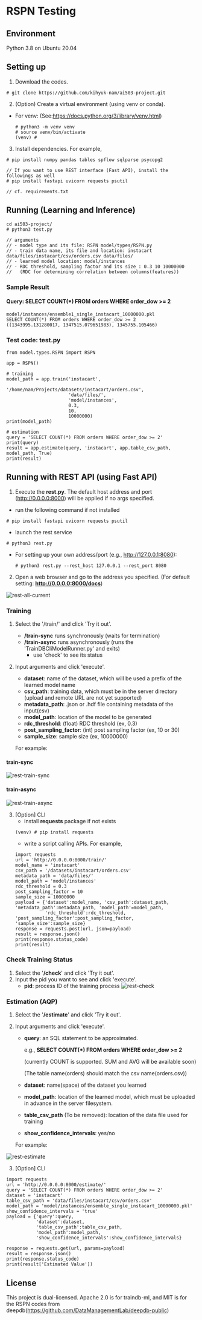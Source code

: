 # RSPN Testing

## Environment
Python 3.8 on Ubuntu 20.04

## Setting up
1. Download the codes.
```
# git clone https://github.com/kihyuk-nam/ai503-project.git
```
2. (Option) Create a virtual environment (using venv or conda).
  - For venv: (See:https://docs.python.org/3/library/venv.html)
    ```
    # python3 -m venv venv 
    # source venv/bin/activate
    (venv) #
    ```

3. Install dependencies. For example,
```
# pip install numpy pandas tables spflow sqlparse psycopg2

// If you want to use REST interface (Fast API), install the followings as well
# pip install fastapi uvicorn requests psutil

// cf. requirements.txt
```
## Running (Learning and Inference)
```
cd ai503-project/
# python3 test.py 

// arguments
// - model type and its file: RSPN model/types/RSPN.py 
// - train data name, its file and location: instacart data/files/instacart/csv/orders.csv data/files/ 
// - learned model location: model/instances 
// - RDC threshold, sampling factor and its size : 0.3 10 10000000 
//   (RDC for determining correlation between columns(features))
```
### Sample Result
#### Query: SELECT COUNT(*) FROM orders WHERE order_dow >= 2
```
model/instances/ensemble1_single_instacart_10000000.pkl
SELECT COUNT(*) FROM orders WHERE order_dow >= 2
((1343995.131280017, 1347515.079651983), 1345755.105466)
```
### Test code: test.py
```
from model.types.RSPN import RSPN

app = RSPN()

# training
model_path = app.train('instacart',
                       '/home/nam/Projects/datasets/instacart/orders.csv',
                       'data/files/',
                       'model/instances',
                       0.3,
                       10,
                       10000000)
print(model_path)

# estimation
query = 'SELECT COUNT(*) FROM orders WHERE order_dow >= 2'
print(query)
result = app.estimate(query, 'instacart', app.table_csv_path, model_path, True)
print(result)
```

## Running with REST API (using Fast API)
1. Execute the **rest.py**. 
The default host address and port (http://0.0.0.0:8000) will be applied if no args specified.
- run the following command if not installed
```
# pip install fastapi uvicorn requests psutil
```
- launch the rest service
```
# python3 rest.py
```
  - For setting up your own address/port (e.g., http://127.0.0.1:8080):
    ```
    # python3 rest.py --rest_host 127.0.0.1 --rest_port 8080
    ```

2. Open a web browser and go to the address you specified.
(For default setting: **http://0.0.0.0:8000/docs**)

![rest-all-current](https://user-images.githubusercontent.com/24988105/187908169-eaf31492-84ef-4619-8acd-535ef2aab5c2.png)

### Training
1. Select the '/train/' and click 'Try it out'.
   - **/train-sync** runs synchronously (waits for termination)
   - **/train-async** runs asynchronously (runs the 'TrainDBCliModelRunner.py' and exits)
     - use 'check' to see its status
3. Input arguments and click 'execute'. 
   - **dataset**: name of the dataset, which will be used a prefix of the learned model name
   - **csv_path**: training data, which must be in the server directory
     (upload and remote URL are not yet supported)
   - **metadata_path**: .json or .hdf file containing metadata of the input(csv)
   - **model_path**: location of the model to be generated
   - **rdc_threshold**: (float) RDC threshold (ex, 0.3)
   - **post_sampling_factor**: (int) post sampling factor (ex, 10 or 30)
   - **sample_size**: sample size (ex, 10000000)
   
   For example:
#### train-sync
![rest-train-sync](https://user-images.githubusercontent.com/24988105/187906996-68cd018f-1e54-42d6-9768-bc7a513e2146.png)

#### train-async
![rest-train-async](https://user-images.githubusercontent.com/24988105/187907028-80c93992-332d-4e1a-ae3b-0a44e2ba9b22.png)

3. [Option] CLI
   - install **requests** package if not exists
   ```
   (venv) # pip install requests
   ```
   - write a script calling APIs. For example,
   ```
   import requests
   url = 'http://0.0.0.0:8000/train/'
   model_name = 'instacart'
   csv_path = '/datasets/instacart/orders.csv'
   metadata_path = 'data/files/'
   model_path = 'model/instances'
   rdc_threshold = 0.3
   post_sampling_factor = 10
   sample_size = 10000000
   payload = {'dataset':model_name, 'csv_path':dataset_path, 'metadata_path':metadata_path, 'model_path'=model_path,
              'rdc_threshold':rdc_threshold, 'post_sampling_factor':post_sampling_factor, 'sample_size':sample_size}
   response = requests.post(url, json=payload)
   result = response.json()
   print(response.status_code)
   print(result)
   ```
### Check Training Status
1. Select the '**/check**' and click 'Try it out'.
2. Input the pid you want to see and click 'execute'.
   - **pid**: process ID of the training process
![rest-check](https://user-images.githubusercontent.com/24988105/187907881-7986ffab-a4a4-4d67-bf57-e135f0ce0e75.png)



### Estimation (AQP)
1. Select the '**/estimate**' and click 'Try it out'.
2. Input arguments and click 'execute'.
   - **query**: an SQL statement to be approximated. 
     
     e.g., **SELECT COUNT(*) FROM orders WHERE order_dow >= 2**
     
     (currently COUNT is supported. SUM and AVG will be available soon)
     
     (The table name(orders) should match the csv name(orders.csv))
     
   - **dataset**: name(space) of the dataset you learned
   - **model_path**: location of the learned model, which must be uploaded in advance in the server filesystem.
   - **table_csv_path** (To be removed): location of the data file used for training
   - **show_confidence_intervals**: yes/no
   
   For example:
   
![rest-estimate](https://user-images.githubusercontent.com/24988105/187428163-f9f342a8-fe55-40df-91f9-82d4b7b7a1e8.png)


3. [Option] CLI
  ```
  import requests
  url = 'http://0.0.0.0:8000/estimate/'
  query = 'SELECT COUNT(*) FROM orders WHERE order_dow >= 2'
  dataset = 'instacart'
  table_csv_path = 'data/files/instacart/csv/orders.csv'
  model_path = 'model/instances/ensemble_single_instacart_10000000.pkl'
  show_confidence_intervals = 'true'
  payload = {'query':query,
             'dataset':dataset,
             'table_csv_path':table_csv_path,
             'model_path':model_path,
             'show_confidence_intervals':show_confidence_intervals}

  response = requests.get(url, params=payload)
  result = response.json()
  print(response.status_code)
  print(result['Estimated Value'])
  ```
## License
This project is dual-licensed. Apache 2.0 is for traindb-ml, and MIT is for the RSPN codes from deepdb(https://github.com/DataManagementLab/deepdb-public)

